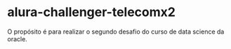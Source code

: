# alura-challenger-telecomx2
O propósito é para realizar o segundo desafio do curso de data science da oracle.

